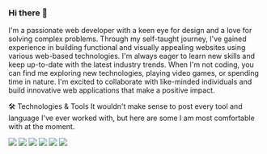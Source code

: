 ### Hi there 👋

I'm a passionate web developer with a keen eye for design and a love for solving complex problems. Through my self-taught journey, I've gained experience in building functional and visually appealing websites using various web-based technologies. I'm always eager to learn new skills and keep up-to-date with the latest industry trends. When I'm not coding, you can find me exploring new technologies, playing video games, or spending time in nature. I'm excited to collaborate with like-minded individuals and build innovative web applications that make a positive impact.

🛠️ Technologies & Tools
It wouldn't make sense to post every tool and language I've ever worked with, but here are some I am most comfortable with at the moment.

![](https://img.shields.io/badge/Code-JavaScript-informational?style=flat&color=informational&logo=javascript)
![](https://img.shields.io/badge/Code-React-informational?style=flat&color=informational&logo=react)
![](https://img.shields.io/badge/Code-Node-informational?style=flat&color=informational&logo=node.js)
![](https://img.shields.io/badge/Express.js-404D59?style=flat&color=informational&logo=express.js)
![](https://img.shields.io/badge/Tool-Webpack-informational?style=flat&color=warning&logo=webpack)
![](https://img.shields.io/badge/Tool-Docker-informational?style=flat&color=warning&logo=docker)
